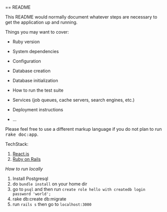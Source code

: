 == README

This README would normally document whatever steps are necessary to get the
application up and running.

Things you may want to cover:

* Ruby version

* System dependencies

* Configuration

* Database creation

* Database initialization

* How to run the test suite

* Services (job queues, cache servers, search engines, etc.)

* Deployment instructions

* ...


Please feel free to use a different markup language if you do not plan to run
<tt>rake doc:app</tt>.


TechStack:
1. [React.js](https://facebook.github.io/react/)
2. [Ruby on Rails](http://rubyonrails.org/)


*How to run locally*
1. Install Postgresql
2. do `bundle install` on your home dir
3. go to `psql` and then run `create role hello with createdb login password 'world';`
4. rake db:create db:migrate
5. run `rails s` then go to `localhost:3000`
